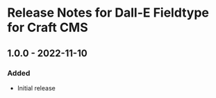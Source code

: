 # Release Notes for Dall-E Fieldtype for Craft CMS

## 1.0.0 - 2022-11-10

### Added

- Initial release